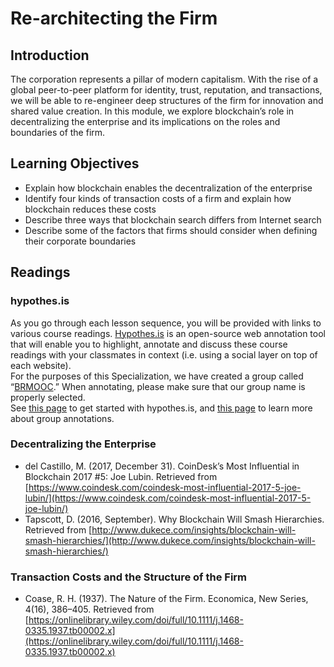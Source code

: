 # Re-architecting the Firm

## Introduction
The corporation represents a pillar of modern capitalism. With the rise of a global peer-to-peer platform for identity, trust, reputation, and transactions, we will be able to re-engineer deep structures of the firm for innovation and shared value creation. In this module, we explore blockchain’s role in decentralizing the enterprise and its implications on the roles and boundaries of the firm.

## Learning Objectives
* Explain how blockchain enables the decentralization of the enterprise
* Identify four kinds of transaction costs of a firm and explain how blockchain reduces these costs
* Describe three ways that blockchain search differs from Internet search
* Describe some of the factors that firms should consider when defining their corporate boundaries

## Readings
### hypothes.is
As you go through each lesson sequence, you will be provided with links to various course readings. [Hypothes.is](https://hypothes.is/) is an open-source web annotation tool that will enable you to highlight, annotate and discuss these course readings with your classmates in context (i.e. using a social layer on top of each website).\
For the purposes of this Specialization, we have created a group called “[BRMOOC](https://hypothes.is/groups/xR76zqDE/brmooc).” When annotating, please make sure that our group name is properly selected.\
See [this page](https://web.hypothes.is/help/quick-start-guide/) to get started with hypothes.is, and [this page](https://web.hypothes.is/help/annotating-with-groups/) to learn more about group annotations.

### Decentralizing the Enterprise
* del Castillo, M. (2017, December 31). CoinDesk’s Most Influential in Blockchain 2017 #5: Joe Lubin. Retrieved from [https://www.coindesk.com/coindesk-most-influential-2017-5-joe-lubin/](https://www.coindesk.com/coindesk-most-influential-2017-5-joe-lubin/)
* Tapscott, D. (2016, September). Why Blockchain Will Smash Hierarchies. Retrieved from [http://www.dukece.com/insights/blockchain-will-smash-hierarchies/](http://www.dukece.com/insights/blockchain-will-smash-hierarchies/)

### Transaction Costs and the Structure of the Firm
* Coase, R. H. (1937). The Nature of the Firm. Economica, New Series, 4(16), 386–405. Retrieved from [https://onlinelibrary.wiley.com/doi/full/10.1111/j.1468-0335.1937.tb00002.x](https://onlinelibrary.wiley.com/doi/full/10.1111/j.1468-0335.1937.tb00002.x)
